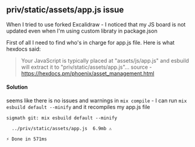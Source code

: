 ## priv/static/assets/app.js issue


When I tried to use forked Excalidraw - I noticed that my JS board is not updated even when I'm using custom libraty in package.json


First of all I need to find who's in charge for app.js file.
Here is what hexdocs said:
> Your JavaScript is typically placed at "assets/js/app.js" and esbuild will extract it to "priv/static/assets/app.js"...
source - https://hexdocs.pm/phoenix/asset_management.html

#### Solution
seems like there is no issues and warnings in `mix compile` - I can run `mix esbuild default --minify` and it recompiles my app.js file

```
sigmath git: mix esbuild default --minify

  ../priv/static/assets/app.js  6.9mb ⚠️

⚡ Done in 571ms
```

